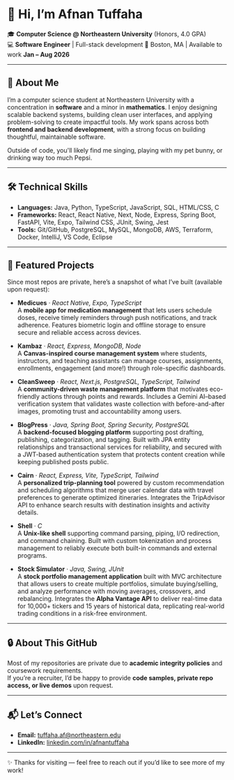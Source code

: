 # 👋 Hi, I’m Afnan Tuffaha  

🎓 **Computer Science @ Northeastern University** (Honors, 4.0 GPA)  
💻 **Software Engineer** | Full-stack development
📍 Boston, MA | Available to work **Jan – Aug 2026**  

---

## 🚀 About Me  
I’m a computer science student at Northeastern University with a concentration in **software** and a minor in **mathematics**. I enjoy designing scalable backend systems, building clean user interfaces, and applying problem-solving to create impactful tools. My work spans across both **frontend and backend development**, with a strong focus on building thoughtful, maintainable software.  

Outside of code, you'll likely find me singing, playing with my pet bunny, or drinking way too much Pepsi.

---

## 🛠️ Technical Skills  
- **Languages:** Java, Python, TypeScript, JavaScript, SQL, HTML/CSS, C  
- **Frameworks:** React, React Native, Next, Node, Express, Spring Boot, FastAPI, Vite, Expo, Tailwind CSS, JUnit, Swing, Jest  
- **Tools:** Git/GitHub, PostgreSQL, MySQL, MongoDB, AWS, Terraform, Docker, IntelliJ, VS Code, Eclipse  

---

## 📂 Featured Projects  
Since most repos are private, here’s a snapshot of what I’ve built (available upon request):  

- **Medicues** · *React Native, Expo, TypeScript*  
  A **mobile app for medication management** that lets users schedule doses, receive timely reminders through push notifications, and track adherence. Features biometric login and offline storage to ensure secure and reliable access across devices. 

- **Kambaz** · *React, Express, MongoDB, Node*  
  A **Canvas-inspired course management system** where students, instructors, and teaching assistants can manage courses, assignments, enrollments, engagement (and more!) through role-specific dashboards.

- **CleanSweep** · *React, Next.js, PostgreSQL, TypeScript, Tailwind*  
  A **community-driven waste management platform** that motivates eco-friendly actions through points and rewards. Includes a Gemini AI–based verification system that validates waste collection with before-and-after images, promoting trust and accountability among users.  

- **BlogPress** · *Java, Spring Boot, Spring Security, PostgreSQL*  
A **backend-focused blogging platform** supporting post drafting, publishing, categorization, and tagging. Built with JPA entity relationships and transactional services for reliability, and secured with a JWT-based authentication system that protects content creation while keeping published posts public.

- **Cairn** · *React, Express, Vite, TypeScript, Tailwind*  
  A **personalized trip-planning tool** powered by custom recommendation and scheduling algorithms that merge user calendar data with travel preferences to generate optimized itineraries. Integrates the TripAdvisor API to enhance search results with destination insights and activity details.  

- **Shell** · *C*  
  A **Unix-like shell** supporting command parsing, piping, I/O redirection, and command chaining. Built with custom tokenization and process management to reliably execute both built-in commands and external programs.

- **Stock Simulator** · *Java, Swing, JUnit*  
  A **stock portfolio management application** built with MVC architecture that allows users to create multiple portfolios, simulate buying/selling, and analyze performance with moving averages, crossovers, and rebalancing. Integrates the **Alpha Vantage API** to deliver real-time data for 10,000+ tickers and 15 years of historical data, replicating real-world trading conditions in a risk-free environment.

---

## 🔒 About This GitHub  
Most of my repositories are private due to **academic integrity policies** and coursework requirements.  
If you’re a recruiter, I’d be happy to provide **code samples, private repo access, or live demos** upon request.  

---

## 📬 Let’s Connect  
- **Email:** [tuffaha.af@northeastern.edu](mailto:tuffaha.af@northeastern.edu)  
- **LinkedIn:** [linkedin.com/in/afnantuffaha](https://www.linkedin.com/in/afnan-tuffaha)  

---

✨ Thanks for visiting — feel free to reach out if you’d like to see more of my work!  
